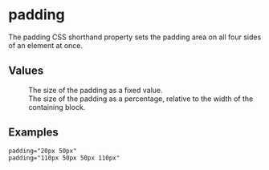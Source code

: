 # padding

The padding CSS shorthand property sets the padding area on all four sides of an element at once.


## Values

<dl>
<dt><length></dt>
<dd>The size of the padding as a fixed value.</dd>

<dt><percentage></dt>
<dd>The size of the padding as a percentage, relative to the width of the containing block.</dd>
</dl>

## Examples

```
padding="20px 50px"
padding="110px 50px 50px 110px"
```